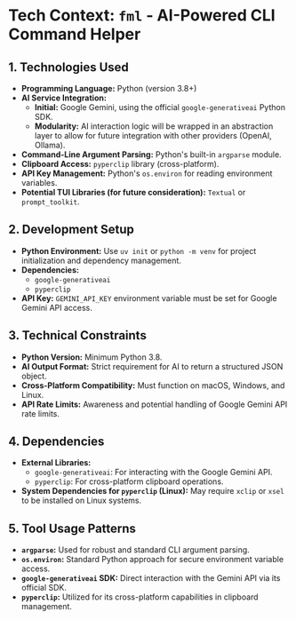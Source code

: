 # Tech Context: `fml` - AI-Powered CLI Command Helper

## 1. Technologies Used

- **Programming Language:** Python (version 3.8+)
- **AI Service Integration:**
  - **Initial:** Google Gemini, using the official `google-generativeai` Python SDK.
  - **Modularity:** AI interaction logic will be wrapped in an abstraction layer to allow for future integration with other providers (OpenAI, Ollama).
- **Command-Line Argument Parsing:** Python's built-in `argparse` module.
- **Clipboard Access:** `pyperclip` library (cross-platform).
- **API Key Management:** Python's `os.environ` for reading environment variables.
- **Potential TUI Libraries (for future consideration):** `Textual` or `prompt_toolkit`.

## 2. Development Setup

- **Python Environment:** Use `uv init` or `python -m venv` for project initialization and dependency management.
- **Dependencies:**
  - `google-generativeai`
  - `pyperclip`
- **API Key:** `GEMINI_API_KEY` environment variable must be set for Google Gemini API access.

## 3. Technical Constraints

- **Python Version:** Minimum Python 3.8.
- **AI Output Format:** Strict requirement for AI to return a structured JSON object.
- **Cross-Platform Compatibility:** Must function on macOS, Windows, and Linux.
- **API Rate Limits:** Awareness and potential handling of Google Gemini API rate limits.

## 4. Dependencies

- **External Libraries:**
  - `google-generativeai`: For interacting with the Google Gemini API.
  - `pyperclip`: For cross-platform clipboard operations.
- **System Dependencies for `pyperclip` (Linux):** May require `xclip` or `xsel` to be installed on Linux systems.

## 5. Tool Usage Patterns

- **`argparse`:** Used for robust and standard CLI argument parsing.
- **`os.environ`:** Standard Python approach for secure environment variable access.
- **`google-generativeai` SDK:** Direct interaction with the Gemini API via its official SDK.
- **`pyperclip`:** Utilized for its cross-platform capabilities in clipboard management.
